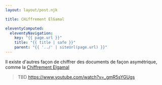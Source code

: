 ```yaml
---
layout: layout/post.njk

title: CHiffrement ElGamal

eleventyComputed:
  eleventyNavigation:
    key: "{{ page.url }}"
    title: "{{ title | safe }}"
    parent: "{{ '../' | siteUrl(page.url) }}"
---
```



Il existe d'autres façon de chiffrer des documents de façon asymétrique, comme la
[Chiffrement Elgamal](https://en.wikipedia.org/wiki/ElGamal_encryption)

> TBD <https://www.youtube.com/watch?v=_gmR5sYGUgs>

